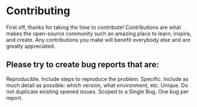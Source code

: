 # Contributing

First off, thanks for taking the time to contribute! Contributions are what makes the open-source community such an amazing place to learn, inspire, and create. 
Any contributions you make will benefit everybody else and are greatly appreciated.

## Please try to create bug reports that are:

Reproducible. Include steps to reproduce the problem.
Specific. Include as much detail as possible: which version, what environment, etc.
Unique. Do not duplicate existing opened issues.
Scoped to a Single Bug. One bug per report.
